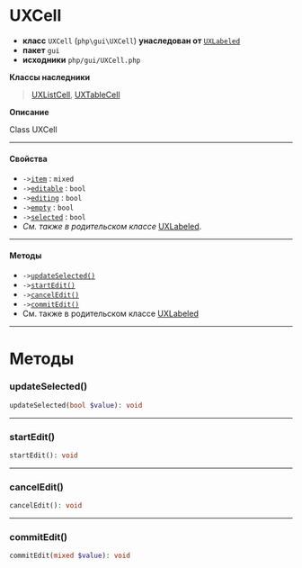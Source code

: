 # UXCell

- **класс** `UXCell` (`php\gui\UXCell`) **унаследован от** [`UXLabeled`](https://github.com/jphp-group/jphp-gui-ext/blob/master/jphp-gui-ext/api-docs/classes/php/gui/UXLabeled.ru.md)
- **пакет** `gui`
- **исходники** `php/gui/UXCell.php`

**Классы наследники**

> [UXListCell](https://github.com/jphp-group/jphp-gui-ext/blob/master/jphp-gui-ext/api-docs/classes/php/gui/UXListCell.ru.md), [UXTableCell](https://github.com/jphp-group/jphp-gui-ext/blob/master/jphp-gui-ext/api-docs/classes/php/gui/UXTableCell.ru.md)

**Описание**

Class UXCell

---

#### Свойства

- `->`[`item`](#prop-item) : `mixed`
- `->`[`editable`](#prop-editable) : `bool`
- `->`[`editing`](#prop-editing) : `bool`
- `->`[`empty`](#prop-empty) : `bool`
- `->`[`selected`](#prop-selected) : `bool`
- *См. также в родительском классе* [UXLabeled](https://github.com/jphp-group/jphp-gui-ext/blob/master/jphp-gui-ext/api-docs/classes/php/gui/UXLabeled.ru.md).

---

#### Методы

- `->`[`updateSelected()`](#method-updateselected)
- `->`[`startEdit()`](#method-startedit)
- `->`[`cancelEdit()`](#method-canceledit)
- `->`[`commitEdit()`](#method-commitedit)
- См. также в родительском классе [UXLabeled](https://github.com/jphp-group/jphp-gui-ext/blob/master/jphp-gui-ext/api-docs/classes/php/gui/UXLabeled.ru.md)

---
# Методы

<a name="method-updateselected"></a>

### updateSelected()
```php
updateSelected(bool $value): void
```

---

<a name="method-startedit"></a>

### startEdit()
```php
startEdit(): void
```

---

<a name="method-canceledit"></a>

### cancelEdit()
```php
cancelEdit(): void
```

---

<a name="method-commitedit"></a>

### commitEdit()
```php
commitEdit(mixed $value): void
```